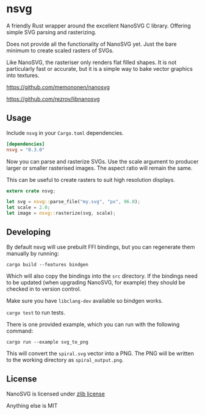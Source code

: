 # nsvg

A friendly Rust wrapper around the excellent NanoSVG C library. Offering simple SVG parsing and rasterizing.

Does not provide all the functionality of NanoSVG yet. Just the bare minimum to create scaled rasters of SVGs.

Like NanoSVG, the rasteriser only renders flat filled shapes. It is not particularly fast or accurate, but it is a simple way to bake vector graphics into textures.

https://github.com/memononen/nanosvg

https://github.com/rezrov/libnanosvg

## Usage

Include `nsvg` in your `Cargo.toml` dependencies.

```toml
[dependencies]
nsvg = "0.3.0"
```

Now you can parse and rasterize SVGs. Use the scale argument to producer larger or smaller rasterised images. The aspect ratio will remain the same.

This can be useful to create rasters to suit high resolution displays.

```rust
extern crate nsvg;

let svg = nsvg::parse_file("my.svg", "px", 96.0);
let scale = 2.0;
let image = nsvg::rasterize(svg, scale);

```

## Developing

By default nsvg will use prebuilt FFI bindings, but you can regenerate them manually by running:

```
cargo build --features bindgen
```

Which will also copy the bindings into the `src` directory. If the bindings need to be updated (when upgrading NanoSVG, for example) they should be checked in to version control.

Make sure you have `libclang-dev` available so bindgen works.

`cargo test` to run tests.

There is one provided example, which you can run with the following command:
```
cargo run --example svg_to_png
```

This will convert the `spiral.svg` vector into a PNG. The PNG will be written to the working directory as `spiral_output.png`.

## License

NanoSVG is licensed under [zlib license](lib/LICENSE.txt)

Anything else is MIT
